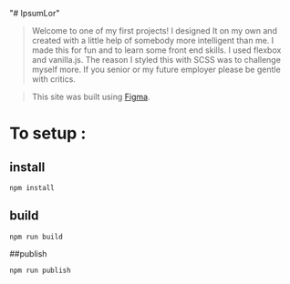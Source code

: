 "# IpsumLor" 

>Welcome to one of my first projects!
> I designed It on my own and created with a little help of somebody more intelligent than me. I made this for fun and to learn some front end skills.
> I used flexbox and vanilla.js. The reason I styled this with SCSS was to challenge myself more.
> If you senior or my future employer please be gentle with critics.

>This site was built using [Figma](https://www.figma.com/file/lYniIiULONAceacFYM6Ahr/UI--shop?node-id=0%3A1).

# To setup :

## install
`npm install`

##  build
`npm run build` 

##publish 

`npm run publish`
